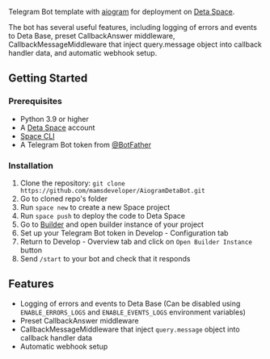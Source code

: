 Telegram Bot template with [aiogram](https://github.com/aiogram/aiogram) for deployment on [Deta Space](https://deta.space/).

The bot has several useful features, including logging of errors and events to Deta Base, preset CallbackAnswer middleware, CallbackMessageMiddleware that inject query.message object into callback handler data, and automatic webhook setup.

## Getting Started

### Prerequisites

- Python 3.9 or higher
- A [Deta Space](https://deta.space/) account
- [Space CLI](https://deta.space/docs/en/basics/cli)
- A Telegram Bot token from [@BotFather](https://t.me/BotFather)
  
### Installation

1. Clone the repository: `git clone https://github.com/mamsdeveloper/AiogramDetaBot.git`
2. Go to cloned repo's folder
3. Run `space new` to create a new Space project
4. Run `space push` to deploy the code to Deta Space
5. Go to [Builder](https://deta.space/builder) and open builder instance of your project 
6. Set up your Telegram Bot token in Develop - Configuration tab
7. Return to Develop - Overview tab and click on `Open Builder Instance` button
8. Send `/start` to your bot and check that it responds

## Features

- Logging of errors and events to Deta Base (Can be disabled using `ENABLE_ERRORS_LOGS` and `ENABLE_EVENTS_LOGS` environment variables)
- Preset CallbackAnswer middleware
- CallbackMessageMiddleware that inject `query.message` object into callback handler data 
- Automatic webhook setup
